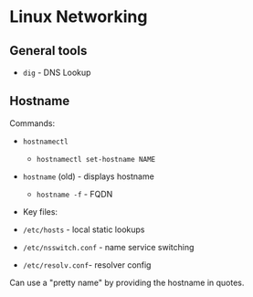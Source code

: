 # Linux Networking

## General tools

* `dig` - DNS Lookup

## Hostname

Commands:

* `hostnamectl`
  * `hostnamectl set-hostname NAME`
* `hostname` (old) - displays hostname
  * `hostname -f` - FQDN

* Key files:

* `/etc/hosts` - local static lookups
* `/etc/nsswitch.conf` - name service switching
* `/etc/resolv.conf`- resolver config

Can use a "pretty name" by providing the hostname in quotes.
